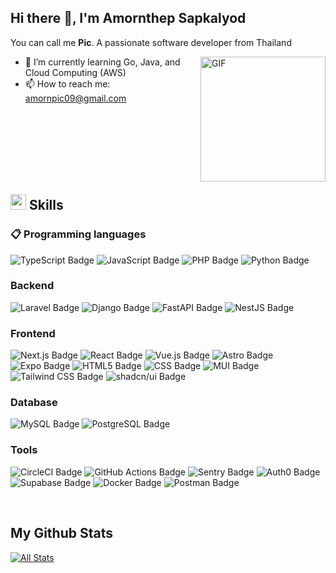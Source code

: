 ## Hi there 👋, I'm Amornthep Sapkalyod

You can call me **Pic**. A passionate software developer from Thailand

<img  height="200rem" align="right" alt="GIF" src="https://media.tenor.com/GfSX-u7VGM4AAAAC/coding.gif" />

<!--- - 🔭 I’m currently working on ... --->
- 🌱 I’m currently learning Go, Java, and Cloud Computing (AWS)
- 📫 How to reach me: amornpic09@gmail.com

<br/>
<br/>
<br/>
<br/>
<br/>
<br/>

## <img  src="https://media2.giphy.com/media/QssGEmpkyEOhBCb7e1/giphy.gif?cid=ecf05e47a0n3gi1bfqntqmob8g9aid1oyj2wr3ds3mg700bl&rid=giphy.gif" width ="25"><b> Skills</b>

### 📋 Programming languages
![TypeScript Badge](https://img.shields.io/badge/TypeScript-3178C6?logo=typescript&logoColor=fff&style=flat-square)
![JavaScript Badge](https://img.shields.io/badge/JavaScript-F7DF1E?logo=javascript&logoColor=000&style=flat-square)
![PHP Badge](https://img.shields.io/badge/PHP-777BB4?logo=php&logoColor=fff&style=flat-square)
![Python Badge](https://img.shields.io/badge/Python-3776AB?logo=python&logoColor=fff&style=flat-square)

### Backend
![Laravel Badge](https://img.shields.io/badge/Laravel-FF2D20?logo=laravel&logoColor=fff&style=flat-square)
![Django Badge](https://img.shields.io/badge/Django-092E20?logo=django&logoColor=fff&style=flat-square)
![FastAPI Badge](https://img.shields.io/badge/FastAPI-009688?logo=fastapi&logoColor=fff&style=flat-square)
![NestJS Badge](https://img.shields.io/badge/NestJS-E0234E?logo=nestjs&logoColor=fff&style=flat-square)

### Frontend
![Next.js Badge](https://img.shields.io/badge/Next.js-000?logo=nextdotjs&logoColor=fff&style=flat-square)
![React Badge](https://img.shields.io/badge/React-61DAFB?logo=react&logoColor=000&style=flat-square)
![Vue.js Badge](https://img.shields.io/badge/Vue.js-4FC08D?logo=vuedotjs&logoColor=fff&style=flat-square)
![Astro Badge](https://img.shields.io/badge/Astro-BC52EE?logo=astro&logoColor=fff&style=flat-square)
![Expo Badge](https://img.shields.io/badge/Expo-000020?logo=expo&logoColor=fff&style=flat-square)
![HTML5 Badge](https://img.shields.io/badge/HTML5-E34F26?logo=html5&logoColor=fff&style=flat-square)
![CSS Badge](https://img.shields.io/badge/CSS-639?logo=css&logoColor=fff&style=flat-square)
![MUI Badge](https://img.shields.io/badge/MUI-007FFF?logo=mui&logoColor=fff&style=flat-square)
![Tailwind CSS Badge](https://img.shields.io/badge/Tailwind%20CSS-06B6D4?logo=tailwindcss&logoColor=fff&style=flat-square)
![shadcn/ui Badge](https://img.shields.io/badge/shadcn%2Fui-000?logo=shadcnui&logoColor=fff&style=flat-square)

### Database
![MySQL Badge](https://img.shields.io/badge/MySQL-4479A1?logo=mysql&logoColor=fff&style=flat-square)
![PostgreSQL Badge](https://img.shields.io/badge/PostgreSQL-4169E1?logo=postgresql&logoColor=fff&style=flat-square)

### Tools
![CircleCI Badge](https://img.shields.io/badge/CircleCI-343434?logo=circleci&logoColor=fff&style=flat-square)
![GitHub Actions Badge](https://img.shields.io/badge/GitHub%20Actions-2088FF?logo=githubactions&logoColor=fff&style=flat-square)
![Sentry Badge](https://img.shields.io/badge/Sentry-362D59?logo=sentry&logoColor=fff&style=flat-square)
![Auth0 Badge](https://img.shields.io/badge/Auth0-EB5424?logo=auth0&logoColor=fff&style=flat-square)
![Supabase Badge](https://img.shields.io/badge/Supabase-3FCF8E?logo=supabase&logoColor=fff&style=flat-square)
![Docker Badge](https://img.shields.io/badge/Docker-2496ED?logo=docker&logoColor=fff&style=flat-square)
![Postman Badge](https://img.shields.io/badge/Postman-FF6C37?logo=postman&logoColor=fff&style=flat-square)

<br />

## My Github Stats

[![All Stats](https://github-readme-stats.vercel.app/api?username=amornpic&rank_icon=github&theme=chartreuse-dark)](https://github.com/amornpic)
